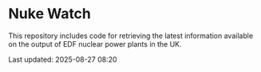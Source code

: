 # Nuke Watch

This repository includes code for retrieving the latest information available on the output of EDF nuclear power plants in the UK.

Last updated: 2025-08-27 08:20